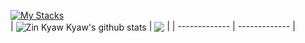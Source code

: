 [![My Stacks](https://skillicons.dev/icons?i=dart,nodejs,go,rust,php,ts,react,vue,flutter)](https://zinkyawkyaw.dev)
<br>
| <img align="center" src="https://github-readme-stats.vercel.app/api?username=necessarylion&show_icons=true&include_all_commits=true&theme=github_dark&hide_border=true" alt="Zin Kyaw Kyaw's github stats" /> | <img align="center" src="https://github-readme-stats.vercel.app/api/top-langs/?username=necessarylion&layout=compact&theme=github_dark&hide_border=true&hide=tsql,css,scss,hack,html,shell" /> |
| ------------- | ------------- |
